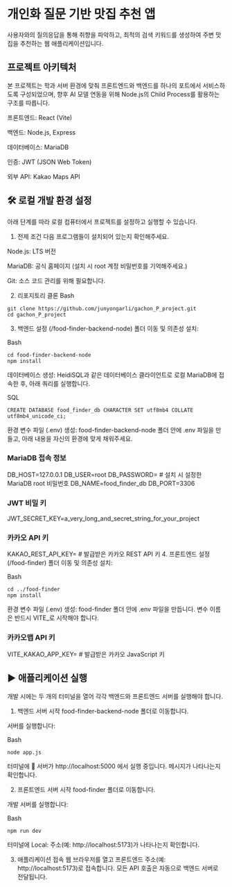 # 개인화 질문 기반 맛집 추천 앱
사용자와의 질의응답을 통해 취향을 파악하고, 최적의 검색 키워드를 생성하여 주변 맛집을 추천하는 웹 애플리케이션입니다.

## 프로젝트 아키텍처
본 프로젝트는 학과 서버 환경에 맞춰 프론트엔드와 백엔드를 하나의 포트에서 서비스하도록 구성되었으며, 향후 AI 모델 연동을 위해 Node.js의 Child Process를 활용하는 구조를 따릅니다.

프론트엔드: React (Vite)

백엔드: Node.js, Express

데이터베이스: MariaDB

인증: JWT (JSON Web Token)

외부 API: Kakao Maps API

## 🛠️ 로컬 개발 환경 설정
아래 단계를 따라 로컬 컴퓨터에서 프로젝트를 설정하고 실행할 수 있습니다.

1. 전제 조건
다음 프로그램들이 설치되어 있는지 확인해주세요.

Node.js: LTS 버전

MariaDB: 공식 홈페이지 (설치 시 root 계정 비밀번호를 기억해주세요.)

Git: 소스 코드 관리를 위해 필요합니다.

2. 리포지토리 클론
Bash
```
git clone https://github.com/junyongarli/gachon_P_project.git
cd gachon_P_project
```
3. 백엔드 설정 (/food-finder-backend-node)
폴더 이동 및 의존성 설치:

Bash
```
cd food-finder-backend-node
npm install
```
데이터베이스 생성: HeidiSQL과 같은 데이터베이스 클라이언트로 로컬 MariaDB에 접속한 후, 아래 쿼리를 실행합니다.

SQL
```
CREATE DATABASE food_finder_db CHARACTER SET utf8mb4 COLLATE utf8mb4_unicode_ci;
```
환경 변수 파일 (.env) 생성: food-finder-backend-node 폴더 안에 .env 파일을 만들고, 아래 내용을 자신의 환경에 맞게 채워주세요.

### MariaDB 접속 정보
DB_HOST=127.0.0.1
DB_USER=root
DB_PASSWORD= # 설치 시 설정한 MariaDB root 비밀번호
DB_NAME=food_finder_db
DB_PORT=3306

### JWT 비밀 키
JWT_SECRET_KEY=a_very_long_and_secret_string_for_your_project

### 카카오 API 키
KAKAO_REST_API_KEY= # 발급받은 카카오 REST API 키
4. 프론트엔드 설정 (/food-finder)
폴더 이동 및 의존성 설치:

Bash
```
cd ../food-finder
npm install
```
환경 변수 파일 (.env) 생성: food-finder 폴더 안에 .env 파일을 만듭니다. 변수 이름은 반드시 VITE_로 시작해야 합니다.

### 카카오맵 API 키
VITE_KAKAO_APP_KEY= # 발급받은 카카오 JavaScript 키

## ▶️ 애플리케이션 실행
개발 시에는 두 개의 터미널을 열어 각각 백엔드와 프론트엔드 서버를 실행해야 합니다.

1. 백엔드 서버 시작
food-finder-backend-node 폴더로 이동합니다.

서버를 실행합니다:

Bash
```
node app.js
```
터미널에 🚀 서버가 http://localhost:5000 에서 실행 중입니다. 메시지가 나타나는지 확인합니다.

2. 프론트엔드 서버 시작
food-finder 폴더로 이동합니다.

개발 서버를 실행합니다:

Bash
```
npm run dev
```
터미널에 Local: 주소(예: http://localhost:5173)가 나타나는지 확인합니다.

3. 애플리케이션 접속
웹 브라우저를 열고 프론트엔드 주소(예: http://localhost:5173)로 접속합니다. 모든 API 호출은 자동으로 백엔드 서버로 전달됩니다.